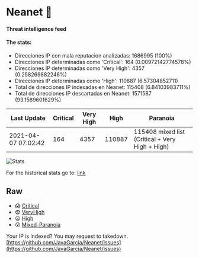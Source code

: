 # Neanet :hocho:
#### Threat intelligence feed
#### The stats:

- Direcciones IP con mala reputacion analizadas: 1686995 (100%)
- Direcciones IP determinadas como 'Critical':  164 (0.00972142774578%)
- Direcciones IP determinadas como 'Very High':  4357 (0.258269882246%)
- Direcciones IP determinadas como 'High':  110887 (6.57304852711)
- Total de direcciones IP indexadas en Neanet:  115408 (6.84103983711%)
- Total de direcciones IP descartadas en Neanet:  1571587 (93.1589601629%)

| Last Update | Critical | Very High | High | Paranoia |
| --- | --- | --- | --- | --- |
| 2021-04-07 07:02:42 | 164 | 4357 | 110887 | 115408 mixed list (Critical + Very High + High)|

![Stats](https://docs.google.com/spreadsheets/d/e/2PACX-1vSnaNMIXVabIpDJjufMlzH7poXnshF3mgd8Is1g9ytUEzVsP5my4Trn8f-xkoLLQ38xpL3HtmUexLo6/pubchart?oid=501124687&format=image)

For the historical stats go to: [link](/stats.csv)
## Raw
- :scream: [Critical](https://raw.githubusercontent.com/JavaGarcia/Neanet/master/blacklists/neanet_critical.txt)
- :fearful: [VeryHigh](https://raw.githubusercontent.com/JavaGarcia/Neanet/master/blacklists/neanet_veryHigh.txtt)
- :frowning: [High](https://raw.githubusercontent.com/JavaGarcia/Neanet/master/blacklists/neanet_high.txt)
- :dizzy_face: [Mixed-Paranoia](https://raw.githubusercontent.com/JavaGarcia/Neanet/master/blacklists/neanet_all.txt)


Your IP is indexed? You may request to takedown. [https://github.com/JavaGarcia/Neanet/issues](https://github.com/JavaGarcia/Neanet/issues)






































































































































































































































































































































































































































































































































































































































































































































































































































































































































































































































































































































































































































































































































































































































































































































































































































































































































































































































































































































































































































































































































































































































































































































































































































































































































































































































































































































































































































































































































































































































































































































































































































































































































































































































































































































































































































































































































































































































































































































































































































































































































































































































































































































































































































































































































































































































































































































































































































































































































































































































































































































































































































































































































































































































































































































































































































